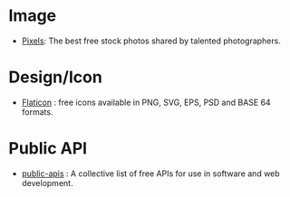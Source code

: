 # Image
- [Pixels](https://www.pexels.com/): The best free stock photos shared by talented photographers.
# Design/Icon
- [Flaticon](https://www.flaticon.com/) : free icons available in PNG, SVG, EPS, PSD and BASE 64 formats.

# Public API
- [public-apis](https://github.com/toddmotto/public-apis) : A collective list of free APIs for use in software and web development.
